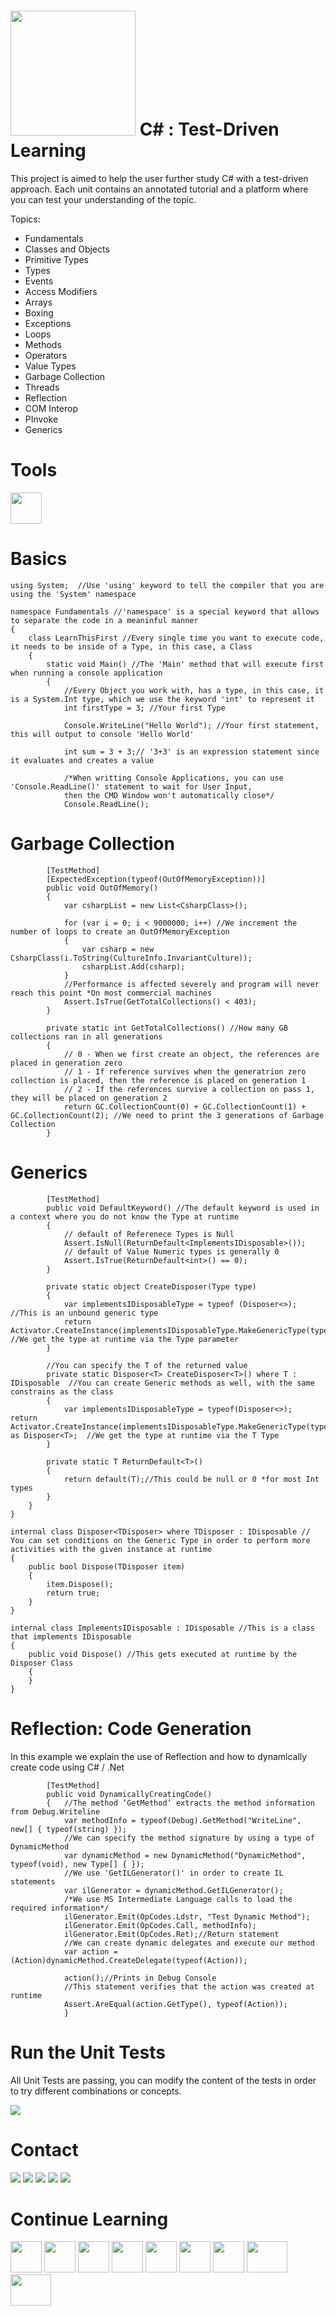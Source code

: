 <a name="README">[<img src="https://s3-us-west-2.amazonaws.com/testdrivenlearningbucket/CSHARP.png" width="200px" height="200px" />](https://github.com/MartinChavez/Learn-CSharp)</a>
C# : Test-Driven Learning
================

This project is aimed to help the user further study C# with a test-driven approach. Each unit contains an annotated tutorial and a platform where you can test your understanding of the topic.

Topics:

 - Fundamentals
 - Classes and Objects 
 - Primitive Types
 - Types
 - Events 
 - Access Modifiers
 - Arrays
 - Boxing
 - Exceptions
 - Loops
 - Methods
 - Operators
 - Value Types
 - Garbage Collection
 - Threads
 - Reflection
 - COM Interop
 - PInvoke
 - Generics
 
Tools
====================
<a name="README">[<img src="http://www.codeproject.com/KB/cross-platform/860150/vs2015.png" width="50px" height="50px" />](https://www.visualstudio.com/en-us/products/vs-2015-product-editions.aspx)</a>

Basics
====================
```CSharp
using System;  //Use 'using' keyword to tell the compiler that you are using the 'System' namespace

namespace Fundamentals //'namespace' is a special keyword that allows to separate the code in a meaninful manner
{
    class LearnThisFirst //Every single time you want to execute code, it needs to be inside of a Type, in this case, a Class
    {
        static void Main() //The 'Main' method that will execute first when running a console application
        {
            //Every Object you work with, has a type, in this case, it is a System.Int type, which we use the keyword 'int' to represent it
            int firstType = 3; //Your first Type
            
            Console.WriteLine("Hello World"); //Your first statement, this will output to console 'Hello World'

            int sum = 3 + 3;// '3+3' is an expression statement since it evaluates and creates a value

            /*When writting Console Applications, you can use 'Console.ReadLine()' statement to wait for User Input,
            then the CMD Window won't automatically close*/
            Console.ReadLine();
```
Garbage Collection
====================
```CSharp
        [TestMethod]
        [ExpectedException(typeof(OutOfMemoryException))]
        public void OutOfMemory()
        {
            var csharpList = new List<CsharpClass>();

            for (var i = 0; i < 9000000; i++) //We increment the number of loops to create an OutOfMemoryException
            {
                var csharp = new CsharpClass(i.ToString(CultureInfo.InvariantCulture));
                csharpList.Add(csharp); 
            }
            //Performance is affected severely and program will never reach this point *On most commercial machines
            Assert.IsTrue(GetTotalCollections() < 403);
        }

        private static int GetTotalCollections() //How many GB collections ran in all generations
        {
            // 0 - When we first create an object, the references are placed in generation zero
            // 1 - If reference survives when the generatrion zero collection is placed, then the reference is placed on generation 1
            // 2 - If the references survive a collection on pass 1, they will be placed on generation 2
            return GC.CollectionCount(0) + GC.CollectionCount(1) + GC.CollectionCount(2); //We need to print the 3 generations of Garbage Collection
        }

```
Generics
====================
```CSharp
        [TestMethod]
        public void DefaultKeyword() //The default keyword is used in a context where you do not know the Type at runtime
        {
            // default of Referenece Types is Null
            Assert.IsNull(ReturnDefault<ImplementsIDisposable>());
            // default of Value Numeric types is generally 0
            Assert.IsTrue(ReturnDefault<int>() == 0);
        }

        private static object CreateDisposer(Type type)
        {
            var implementsIDisposableType = typeof (Disposer<>); //This is an unbound generic type
            return Activator.CreateInstance(implementsIDisposableType.MakeGenericType(type)); //We get the type at runtime via the Type parameter
        }

        //You can specify the T of the returned value
        private static Disposer<T> CreateDisposer<T>() where T : IDisposable  //You can create Generic methods as well, with the same constrains as the class
        {
            var implementsIDisposableType = typeof(Disposer<>);
return Activator.CreateInstance(implementsIDisposableType.MakeGenericType(typeof(T))) as Disposer<T>;  //We get the type at runtime via the T Type
        }

        private static T ReturnDefault<T>()
        {
            return default(T);//This could be null or 0 *for most Int types
        }
    }
}

internal class Disposer<TDisposer> where TDisposer : IDisposable // You can set conditions on the Generic Type in order to perform more activities with the given instance at runtime
{
    public bool Dispose(TDisposer item)
    {
        item.Dispose();
        return true;
    }
}

internal class ImplementsIDisposable : IDisposable //This is a class that implements IDisposable
{
    public void Dispose() //This gets executed at runtime by the Disposer Class
    {
    }
}
```
Reflection: Code Generation
====================
In this example we explain the use of Reflection and how to dynamically create code using C# / .Net
```CSharp
        [TestMethod]
        public void DynamicallyCreatingCode()
        {   //The method ‘GetMethod’ extracts the method information from Debug.Writeline 
            var methodInfo = typeof(Debug).GetMethod("WriteLine", new[] { typeof(string) }); 
            //We can specify the method signature by using a type of DynamicMethod
            var dynamicMethod = new DynamicMethod("DynamicMethod", typeof(void), new Type[] { }); 
            //We use 'GetILGenerator()' in order to create IL statements
            var ilGenerator = dynamicMethod.GetILGenerator();
            /*We use MS Intermediate Language calls to load the required information*/
            ilGenerator.Emit(OpCodes.Ldstr, "Test Dynamic Method");
            ilGenerator.Emit(OpCodes.Call, methodInfo);
            ilGenerator.Emit(OpCodes.Ret);//Return statement
            //We can create dynamic delegates and execute our method
            var action = (Action)dynamicMethod.CreateDelegate(typeof(Action)); 

            action();//Prints in Debug Console
            //This statement verifies that the action was created at runtime
            Assert.AreEqual(action.GetType(), typeof(Action));
            }
```

Run the Unit Tests
====================
All Unit Tests are passing, you can modify the content of the tests in order to try different combinations or concepts.

<a name="README">[<img src="https://s3-us-west-2.amazonaws.com/testdrivenlearningbucket/PassingRunningTests.png" />](https://github.com/MartinChavez/Learn-CSharp)</a>

Contact
====================
[<img src="https://s3-us-west-2.amazonaws.com/martinsocial/MARTIN2.png" />](http://martinchavezaguilar.com/)
[<img src="https://s3-us-west-2.amazonaws.com/martinsocial/github.png" />](https://github.com/martinchavez)
[<img src="https://s3-us-west-2.amazonaws.com/martinsocial/mail.png" />](mailto:info@martinchavezaguilar.com)
[<img src="https://s3-us-west-2.amazonaws.com/martinsocial/linkedin.png" />](https://www.linkedin.com/in/martinchavezaguilar)
[<img src="https://s3-us-west-2.amazonaws.com/martinsocial/twitter.png" />](https://twitter.com/martinchavezag)

Continue Learning
====================
<a name="README">[<img src="https://s3-us-west-2.amazonaws.com/martinbucket/JS.png" width="50px" height="50px" />](https://github.com/MartinChavez/Learn-Javascript)</a>
<a name="README">[<img src="http://nodejs-cloud.com/img/128px/nodejs.png" width="50px" height="50px" />](https://github.com/MartinChavez/Node.js-Tutorial)</a>
<a name="README">[<img src="https://pbs.twimg.com/profile_images/2149314222/square.png" width="50px" height="50px" />](https://github.com/MartinChavez/AngularJs-Basics)</a>
<a name="README">[<img src="https://s3-us-west-2.amazonaws.com/testdrivenlearningbucket/angularadvanced.png" width="50px" height="50px" />](https://github.com/MartinChavez/AngularJS-Advanced-Topics)</a>
<a name="README">[<img src="https://s3-us-west-2.amazonaws.com/testdrivenlearningbucket/CSHARP.png" width="50px" height="50px" />](https://github.com/MartinChavez/CSharp)</a>
<a name="README">[<img src="https://s3-us-west-2.amazonaws.com/testdrivenlearningbucket/linqblack.png" width="50px" height="50px" />](https://github.com/MartinChavez/LINQ)</a>
<a name="README">[<img src="http://precision-software.com/wp-content/uploads/2014/04/jQurery.gif" width="50px" height="50px" />](https://github.com/MartinChavez/jQueryBasics)</a>
<a name="README">[<img src="https://s3-us-west-2.amazonaws.com/testdrivenlearningbucket/htmlcss.jpg" width="65px" height="50px" />](https://github.com/MartinChavez/HTML-CSS)</a>
<a name="README">[<img src="https://s3-us-west-2.amazonaws.com/testdrivenlearningbucket/htmlcssblack.jpg" width="65px" height="50px" />](https://github.com/MartinChavez/HTML-CSS-Advanced-Topics)</a>
